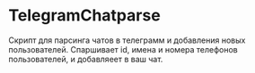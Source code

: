 # TelegramChatparse
Скрипт для парсинга чатов в телеграмм и добавления новых пользователей. 
Спаршивает id, имена и номера телефонов пользователей, и добавляеет в ваш чат.
